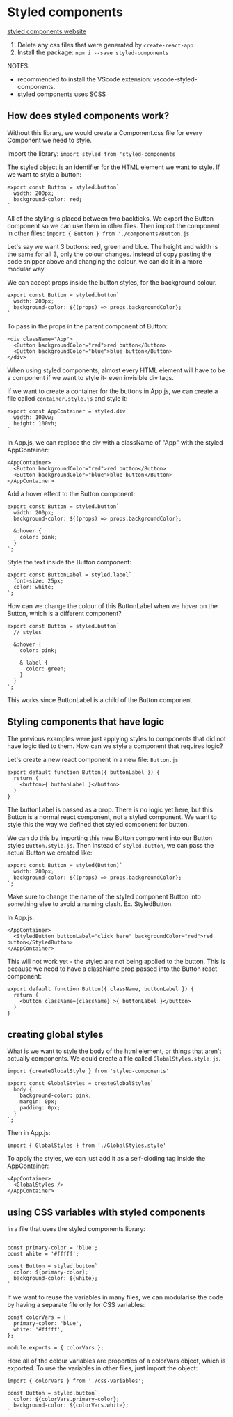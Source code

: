 # Styled components

[styled components website](https://styled-components.com/)

1. Delete any css files that were generated by `create-react-app`
2. Install the package: `npm i --save styled-components`

NOTES: 
- recommended to install the VScode extension: vscode-styled-components. 
- styled components uses SCSS

## How does styled components work?

Without this library, we would create a Component.css file for every Component we need to style.

Import the library: `import styled from 'styled-components`

The styled object is an identifier for the HTML element we want to style. If we want to style a button:

```
export const Button = styled.button`
  width: 200px;
  background-color: red;
`
```

All of the styling is placed between two backticks. We export the Button component so we can use them in other files. Then import the component in other files:
`import { Button } from './components/Button.js'`


Let's say we want 3 buttons: red, green and blue. The height and width is the same for all 3, only the colour changes. Instead of copy pasting the code snipper above and changing the colour, we can do it in a more modular way. 

We can accept props inside the button styles, for the background colour.
```
export const Button = styled.button`
  width: 200px;
  background-color: ${(props) => props.backgroundColor};
`
```

To pass in the props in the parent component of Button: 
```
<div className="App">
  <Button backgroundColor="red">red button</Button>
  <Button backgroundColor="blue">blue button</Button>
</div>
```


When using styled components, almost every HTML element will have to be a component if we want to style it- even invisible div tags. 

If we want to create a container for the buttons in App.js, we can create a file called `container.style.js` and style it: 

```
export const AppContainer = styled.div`
  width: 100vw;
  height: 100vh;
`
```

In App.js, we can replace the div with a className of "App" with the styled AppContainer:
```
<AppContainer>
  <Button backgroundColor="red">red button</Button>
  <Button backgroundColor="blue">blue button</Button>
</AppContainer>
```


Add a hover effect to the Button component:  

```
export const Button = styled.button`
  width: 200px;
  background-color: ${(props) => props.backgroundColor};

  &:hover {
    color: pink;
  }
`;
```

Style the text inside the Button component:

```
export const ButtonLabel = styled.label`
  font-size: 25px;
  color: white;
`;
```

How can we change the colour of this ButtonLabel when we hover on the Button, which is a different component? 


```
export const Button = styled.button`
  // styles

  &:hover {
    color: pink;

    & label {
      color: green;
    }
  }
`;
```

This works since ButtonLabel is a child of the Button component.


## Styling components that have logic

The previous examples were just applying styles to components that did not have logic tied to them. How can we style a component that requires logic?

Let's create a new react component in a new file: `Button.js`

```
export default function Button({ buttonLabel }) {
  return (
    <button>{ buttonLabel }</button>
  )
}
```
The buttonLabel is passed as a prop. There is no logic yet here, but this Button is a normal react component, not a styled component. We want to style this the way we defined thet styled component for button. 

We can do this by importing this new Button component into our Button styles `Button.style.js`.
Then instead of `styled.button`, we can pass the actual Button we created like:

```
export const Button = styled(Button)`
  width: 200px;
  background-color: ${(props) => props.backgroundColor};
`;
```


Make sure to change the name of the styled component Button into something else to avoid a naming clash. Ex. StyledButton.

In App.js: 
```
<AppContainer>
  <StyledButton buttonLabel="click here" backgroundColor="red">red button</StyledButton>
</AppContainer>
```

This will not work yet - the styled are not being applied to the button. This is because we need to have a className prop passed into the Button react component: 


```
export default function Button({ className, buttonLabel }) {
  return (
    <button className={className} >{ buttonLabel }</button>
  )
}
```

## creating global styles

What is we want to style the body of the html element, or things that aren't actually components. 
We could create a file called `GlobalStyles.style.js`.

```
import {createGlobalStyle } from 'styled-components'

export const GlobalStyles = createGlobalStyles`
  body {
    background-color: pink;
    margin: 0px;
    padding: 0px;
  }
`;
```

Then in App.js: 

`import { GlobalStyles } from './GlobalStyles.style'`

To apply the styles, we can just add it as a self-cloding tag inside the AppContainer:

```
<AppContainer>
  <GlobalStyles />
</AppContainer>
```

## using CSS variables with styled components

In a file that uses the styled components library: 

```

const primary-color = 'blue';
const white = '#fffff';

const Button = styled.button`
  color: ${primary-color};
  background-color: ${white};
`
```

If we want to reuse the variables in many files, we can modularise the code by having a separate file only for CSS variables: 

```
const colorVars = {
  primary-color: 'blue',
  white: '#fffff',
};

module.exports = { colorVars };
```

Here all of the colour variables are properties of a colorVars object, which is exported. To use the variables in other files, just import the object: 

```
import { colorVars } from './css-variables';

const Button = styled.button`
  color: ${colorVars.primary-color};
  background-color: ${colorVars.white};
`
```
